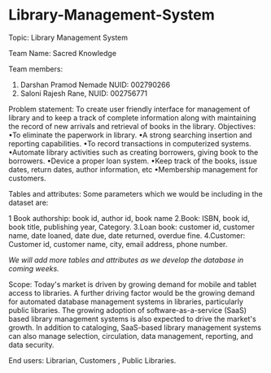# Library-Management-System
Topic: Library Management System

Team Name: Sacred Knowledge

Team members: 
1. Darshan Pramod Nemade NUID: 002790266
 2. Saloni Rajesh Rane, NUID: 002756771

Problem statement: 
To create user friendly interface for management of library and to keep a track of complete information along with maintaining the record of new arrivals and retrieval of books in the library.
Objectives:
•To eliminate the paperwork in library. 
•A strong searching insertion and reporting capabilities. 
•To record transactions in computerized systems.
•Automate library activities such as creating borrowers, giving book to the borrowers.
•Device a proper loan system.
•Keep track of the books, issue dates, return dates, author information, etc
•Membership management for customers.

Tables and attributes: Some parameters which we would be including in the dataset are:

1 Book authorship: book id, author id, book name
2.Book: ISBN, book id, book title, publishing year, Category.
3.Loan book: customer id, customer name, date loaned, date due, date returned, overdue fine.
4.Customer: Customer id, customer name, city, email address, phone number.

*We will add more tables and attributes as we develop the database in coming weeks.*

Scope: 
Today's market is driven by growing demand for mobile and tablet access to libraries.
A further driving factor would be the growing demand for automated database management systems in libraries, particularly public libraries.
The growing adoption of software-as-a-service (SaaS) based library management systems is also expected to drive the market's growth.
In addition to cataloging, SaaS-based library management systems can also manage selection, circulation, data management, reporting, and data security.

End users: Librarian, Customers , Public Libraries.
